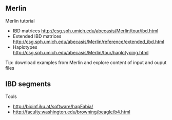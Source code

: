## Merlin

Merlin tutorial

* IBD matrices http://csg.sph.umich.edu/abecasis/Merlin/tour/ibd.html
* Extended IBD matrices http://csg.sph.umich.edu/abecasis/Merlin/reference/extended_ibd.html
* Haplotypes http://csg.sph.umich.edu/abecasis/Merlin/tour/haplotyping.html

Tip: download examples from Merlin and explore content of input and ouput files

## IBD segments

Tools

* http://bioinf.jku.at/software/hapFabia/
* http://faculty.washington.edu/browning/beagle/b4.html
